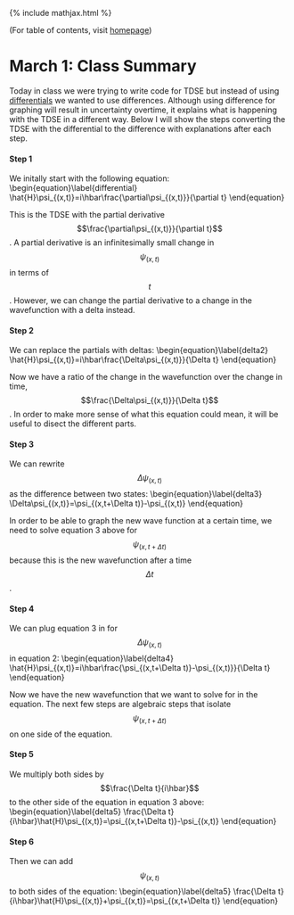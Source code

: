 {% include mathjax.html %}

(For table of contents, visit [homepage](/README.md))

# March 1: Class Summary

Today in class we were trying to write code for TDSE but instead of using [differentials](TDSE.md) we wanted to use differences. Although using difference for graphing will result in uncertainty overtime, it explains what is happening with the TDSE in a different way. Below I will show the steps converting the TDSE with the differential to the difference with explanations after each step.

#### Step 1

We initally start with the following equation:
  \begin{equation}\label{differential}
    \hat{H}\psi_{(x,t)}=i\hbar\frac{\partial\psi_{(x,t)}}{\partial t}
\end{equation}

This is the TDSE with the partial derivative $$\frac{\partial\psi_{(x,t)}}{\partial t}$$. A partial derivative is an infinitesimally small change in $$\psi_{(x,t)}$$ in terms of $$t$$. However, we can change the partial derivative to a change in the wavefunction with a delta instead.

#### Step 2

We can replace the partials with deltas:
  \begin{equation}\label{delta2}
    \hat{H}\psi_{(x,t)}=i\hbar\frac{\Delta\psi_{(x,t)}}{\Delta t}
\end{equation}

Now we have a ratio of the change in the wavefunction over the change in time, $$\frac{\Delta\psi_{(x,t)}}{\Delta t}$$. In order to make more sense of what this equation could mean, it will be useful to disect the different parts.

#### Step 3

We can rewrite $$\Delta\psi_{(x,t)}$$ as the difference between two states:
\begin{equation}\label{delta3}
    \Delta\psi_{(x,t)}=\psi_{(x,t+\Delta t)}-\psi_{(x,t)}
\end{equation}

In order to be able to graph the new wave function at a certain time, we need to solve equation 3 above for $$\psi_{(x,t+\Delta t)}$$ because this is the new wavefunction after a time $$\Delta t$$. 

#### Step 4

We can plug equation 3 in for $$\Delta\psi_{(x,t)}$$ in equation 2:
\begin{equation}\label{delta4}
    \hat{H}\psi_{(x,t)}=i\hbar\frac{\psi_{(x,t+\Delta t)}-\psi_{(x,t)}}{\Delta t}
\end{equation}

Now we have the new wavefunction that we want to solve for in the equation. The next few steps are algebraic steps that isolate $$\psi_{(x,t+\Delta t)}$$ on one side of the equation.

#### Step 5

We multiply both sides by $$\frac{\Delta t}{i\hbar}$$ to the other side of the equation in equation 3 above:
\begin{equation}\label{delta5}
    \frac{\Delta t}{i\hbar}\hat{H}\psi_{(x,t)}=\psi_{(x,t+\Delta t)}-\psi_{(x,t)}
\end{equation}

#### Step 6

Then we can add $$\psi_{(x,t)}$$ to both sides of the equation:
\begin{equation}\label{delta5}
    \frac{\Delta t}{i\hbar}\hat{H}\psi_{(x,t)}+\psi_{(x,t)}=\psi_{(x,t+\Delta t)}
\end{equation}


